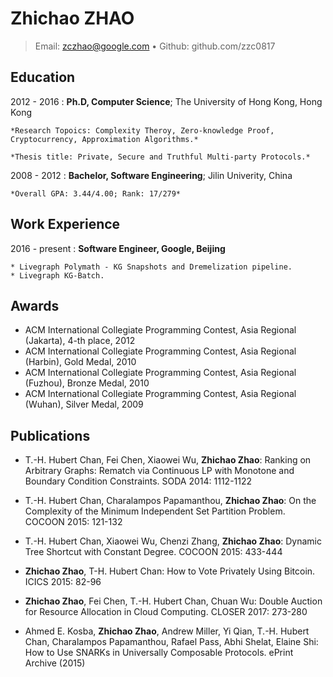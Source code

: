 Zhichao ZHAO
============

> Email: zczhao@google.com • Github: github.com/zzc0817

Education
---------
2012 - 2016
:   **Ph.D, Computer Science**; The University of Hong Kong, Hong Kong

    *Research Topoics: Complexity Theroy, Zero-knowledge Proof, Cryptocurrency, Approximation Algorithms.*

    *Thesis title: Private, Secure and Truthful Multi-party Protocols.*

2008 - 2012
:   **Bachelor, Software Engineering**; Jilin Univerity, China

    *Overall GPA: 3.44/4.00; Rank: 17/279*

Work Experience
----------
2016 - present
:   **Software Engineer, Google, Beijing**

    * Livegraph Polymath - KG Snapshots and Dremelization pipeline.
    * Livegraph KG-Batch.


Awards
------
* ACM International Collegiate Programming Contest, Asia Regional (Jakarta), 4-th place, 2012
* ACM International Collegiate Programming Contest, Asia Regional (Harbin), Gold Medal, 2010
* ACM International Collegiate Programming Contest, Asia Regional (Fuzhou), Bronze Medal, 2010
* ACM International Collegiate Programming Contest, Asia Regional (Wuhan), Silver Medal, 2009

Publications
------------
* T.-H. Hubert Chan, Fei Chen, Xiaowei Wu, **Zhichao Zhao**:
Ranking on Arbitrary Graphs: Rematch via Continuous LP with Monotone and Boundary Condition Constraints.
SODA 2014: 1112-1122

* T.-H. Hubert Chan, Charalampos Papamanthou, **Zhichao Zhao**:
On the Complexity of the Minimum Independent Set Partition Problem.
COCOON 2015: 121-132

* T.-H. Hubert Chan, Xiaowei Wu, Chenzi Zhang, **Zhichao Zhao**:
Dynamic Tree Shortcut with Constant Degree.
COCOON 2015: 433-444

* **Zhichao Zhao**, T-H. Hubert Chan:
How to Vote Privately Using Bitcoin.
ICICS 2015: 82-96

* **Zhichao Zhao**, Fei Chen, T.-H. Hubert Chan, Chuan Wu:
Double Auction for Resource Allocation in Cloud Computing.
CLOSER 2017: 273-280

* Ahmed E. Kosba, **Zhichao Zhao**, Andrew Miller, Yi Qian, T.-H. Hubert Chan, Charalampos Papamanthou, Rafael Pass, Abhi Shelat, Elaine Shi:
How to Use SNARKs in Universally Composable Protocols.
ePrint Archive (2015)

